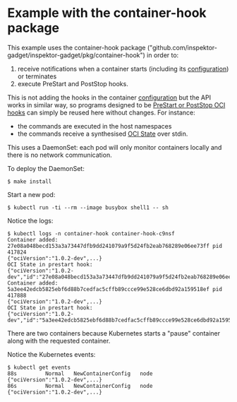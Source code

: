 # Example with the container-hook package

This example uses the container-hook package
("github.com/inspektor-gadget/inspektor-gadget/pkg/container-hook") in order to:

1. receive notifications when a container starts (including its
   [configuration](https://github.com/opencontainers/runtime-spec/blob/main/config.md))
   or terminates
2. execute PreStart and PostStop hooks.

This is not adding the hooks in the container
[configuration](https://github.com/opencontainers/runtime-spec/blob/main/config.md)
but the API works in similar way, so programs designed to be [PreStart or
PostStop OCI
hooks](https://github.com/opencontainers/runtime-spec/blob/main/config.md#posix-platform-hooks)
can simply be reused here without changes. For instance:

* the commands are executed in the host namespaces
* the commands receive a synthesised [OCI
  State](https://github.com/opencontainers/runtime-spec/blob/main/runtime.md#state)
over stdin.

This uses a DaemonSet: each pod will only monitor containers locally and there
is no network communication.

To deploy the DaemonSet:
```
$ make install
```

Start a new pod:
```
$ kubectl run -ti --rm --image busybox shell1 -- sh
```

Notice the logs:
```
$ kubectl logs -n container-hook container-hook-c9nsf
Container added: 27e08a048becd153a3a73447dfb9dd241079a9f5d24fb2eab768289e06ee73ff pid 417824
{"ociVersion":"1.0.2-dev",...}
OCI State in prestart hook:
{"ociVersion":"1.0.2-dev","id":"27e08a048becd153a3a73447dfb9dd241079a9f5d24fb2eab768289e06ee73ff","status":"created","pid":417824,"bundle":"/run/containerd/io.containerd.runtime.v2.task/moby/27e08a048becd153a3a73447dfb9dd241079a9f5d24fb2eab768289e06ee73ff"}
Container added: 5a3ee42edcb5825ebf6d88b7cedfac5cffb89ccce99e528ce6dbd92a159518ef pid 417888
{"ociVersion":"1.0.2-dev",...}
OCI State in prestart hook:
{"ociVersion":"1.0.2-dev","id":"5a3ee42edcb5825ebf6d88b7cedfac5cffb89ccce99e528ce6dbd92a159518ef","status":"created","pid":417888,"bundle":"/run/containerd/io.containerd.runtime.v2.task/moby/5a3ee42edcb5825ebf6d88b7cedfac5cffb89ccce99e528ce6dbd92a159518ef"}
```

There are two containers because Kubernetes starts a "pause" container along with the requested container.

Notice the Kubernetes events:
```
$ kubectl get events
88s         Normal   NewContainerConfig   node         {"ociVersion":"1.0.2-dev",...}
86s         Normal   NewContainerConfig   node         {"ociVersion":"1.0.2-dev",...}
```

